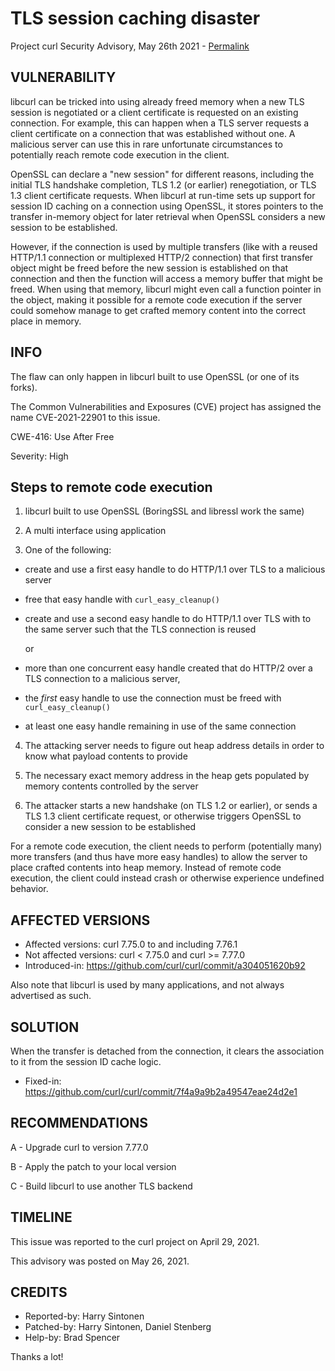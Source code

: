 TLS session caching disaster
============================

Project curl Security Advisory, May 26th 2021 -
[Permalink](https://curl.se/docs/CVE-2021-22901.html)

VULNERABILITY
-------------

libcurl can be tricked into using already freed memory when a new TLS session
is negotiated or a client certificate is requested on an existing connection.
For example, this can happen when a TLS server requests a client certificate
on a connection that was established without one. A malicious server can use
this in rare unfortunate circumstances to potentially reach remote code
execution in the client.

OpenSSL can declare a "new session" for different reasons, including the
initial TLS handshake completion, TLS 1.2 (or earlier) renegotiation, or TLS
1.3 client certificate requests. When libcurl at run-time sets up support for
session ID caching on a connection using OpenSSL, it stores pointers to the
transfer in-memory object for later retrieval when OpenSSL considers a new
session to be established.

However, if the connection is used by multiple transfers (like with a reused
HTTP/1.1 connection or multiplexed HTTP/2 connection) that first transfer
object might be freed before the new session is established on that connection
and then the function will access a memory buffer that might be freed. When
using that memory, libcurl might even call a function pointer in the object,
making it possible for a remote code execution if the server could somehow
manage to get crafted memory content into the correct place in memory.

INFO
----

The flaw can only happen in libcurl built to use OpenSSL (or one of its forks).

The Common Vulnerabilities and Exposures (CVE) project has assigned the name
CVE-2021-22901 to this issue.

CWE-416: Use After Free

Severity: High

## Steps to remote code execution

1. libcurl built to use OpenSSL (BoringSSL and libressl work the same)

2. A multi interface using application

3. One of the following:

 - create and use a first easy handle to do HTTP/1.1 over TLS to a malicious
   server

 - free that easy handle with `curl_easy_cleanup()`

 - create and use a second easy handle to do HTTP/1.1 over TLS with to the
   same server such that the TLS connection is reused

    or

 - more than one concurrent easy handle created that do HTTP/2 over a TLS
   connection to a malicious server,

 - the *first* easy handle to use the connection must be freed with
   `curl_easy_cleanup()`

 - at least one easy handle remaining in use of the same connection

4. The attacking server needs to figure out heap address details in order to
know what payload contents to provide

5. The necessary exact memory address in the heap gets populated by memory
contents controlled by the server

6. The attacker starts a new handshake (on TLS 1.2 or earlier), or sends a TLS
1.3 client certificate request, or otherwise triggers OpenSSL to consider a
new session to be established

For a remote code execution, the client needs to perform (potentially many)
more transfers (and thus have more easy handles) to allow the server to place
crafted contents into heap memory. Instead of remote code execution, the
client could instead crash or otherwise experience undefined behavior.

AFFECTED VERSIONS
-----------------

- Affected versions: curl 7.75.0 to and including 7.76.1
- Not affected versions: curl < 7.75.0 and curl >= 7.77.0
- Introduced-in: https://github.com/curl/curl/commit/a304051620b92

Also note that libcurl is used by many applications, and not always advertised
as such.

SOLUTION
------------

When the transfer is detached from the connection, it clears the association
to it from the session ID cache logic.

- Fixed-in: https://github.com/curl/curl/commit/7f4a9a9b2a49547eae24d2e1

RECOMMENDATIONS
--------------

 A - Upgrade curl to version 7.77.0

 B - Apply the patch to your local version

 C - Build libcurl to use another TLS backend

TIMELINE
--------

This issue was reported to the curl project on April 29, 2021.

This advisory was posted on May 26, 2021.

CREDITS
-------

- Reported-by: Harry Sintonen
- Patched-by: Harry Sintonen, Daniel Stenberg
- Help-by: Brad Spencer

Thanks a lot!
